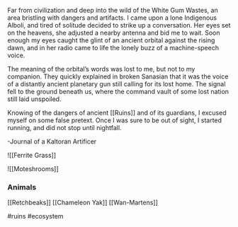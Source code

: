 Far from civilization and deep into the wild of the White Gum Wastes, an area bristling with dangers and artifacts. I came upon a lone Indigenous Alboli, and tired of solitude decided to strike up a conversation. Her eyes set on the heavens, she adjusted a nearby antenna and bid me to wait. Soon enough my eyes caught the glint of an ancient orbital against the rising dawn, and in her radio came to life the lonely buzz of a machine-speech voice.

The meaning of the orbital’s words was lost to me, but not to my companion. They quickly explained in broken Sanasian that it was the voice of a distantly ancient planetary gun still calling for its lost home. The signal fell to the ground beneath us, where the command vault of some lost nation still laid unspoiled.

Knowing of the dangers of ancient [[Ruins]] and of its guardians, I excused myself on some false pretext. Once I was sure to be out of sight, I started running, and did not stop until nightfall.

-Journal of a Kaltoran Artificer


![[Ferrite Grass]]

![[Moteshrooms]]

### Animals
[[Retchbeaks]]
[[Chameleon Yak]]
[[Wan-Martens]]

#ruins #ecosystem 